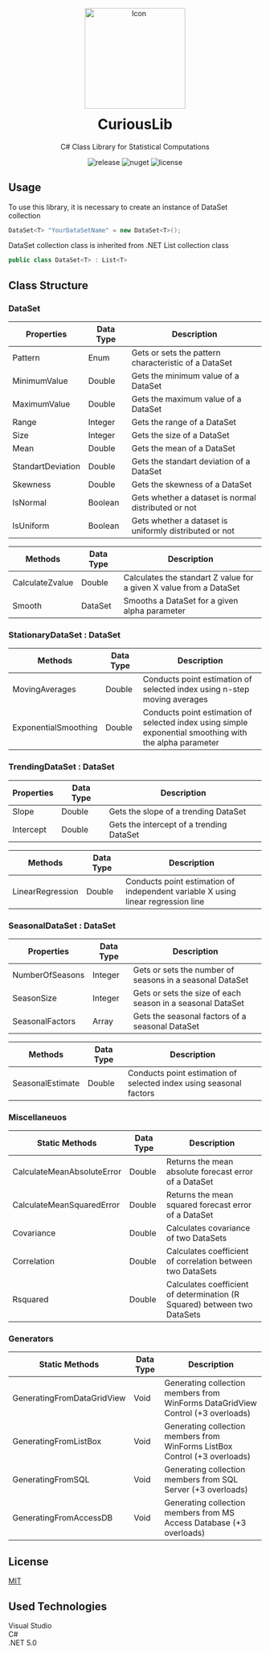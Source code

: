 <p align="center">
  <img width="200" alt="Icon" src="https://user-images.githubusercontent.com/74831928/155857344-0348b7c6-0a61-431e-acea-0b826adeae26.png">   
</p>

<h1 align="center" style="margin-top: 0px;">CuriousLib</h1>

<div align="center">
  
C# Class Library for Statistical Computations  
    
![release](https://img.shields.io/badge/release-v1.2-green) ![nuget](https://img.shields.io/nuget/v/CuriousLib) ![license](https://img.shields.io/github/license/AliOzgurDede/CuriousLib?color=red) 
  
</div>

## Usage
To use this library, it is necessary to create an instance of DataSet collection 
```csharp
DataSet<T> "YourDataSetName" = new DataSet<T>();
```
DataSet collection class is inherited from .NET List collection class
```csharp
public class DataSet<T> : List<T>
```

## Class Structure

### DataSet
| Properties | Data Type | Description |
| ---------- | --------- | ----------- |
| Pattern | Enum  | Gets or sets the pattern characteristic of a DataSet |
| MinimumValue | Double | Gets the minimum value of a DataSet |
| MaximumValue | Double | Gets the maximum value of a DataSet |
| Range | Integer | Gets the range of a DataSet |
| Size | Integer | Gets the size of a DataSet |
| Mean | Double | Gets the mean of a DataSet |
| StandartDeviation | Double | Gets the standart deviation of a DataSet |
| Skewness | Double | Gets the skewness of a DataSet |
| IsNormal | Boolean | Gets whether a dataset is normal distributed or not |
| IsUniform | Boolean | Gets whether a dataset is uniformly distributed or not |

| Methods | Data Type | Description |
| ------- | --------- | ----------- |
| CalculateZvalue | Double | Calculates the standart Z value for a given X value from a DataSet |
| Smooth | DataSet | Smooths a DataSet for a given alpha parameter |

### StationaryDataSet : DataSet
| Methods | Data Type | Description |
| ------- | --------- | ----------- |
| MovingAverages | Double | Conducts point estimation of selected index using n-step moving averages |
| ExponentialSmoothing | Double | Conducts point estimation of selected index using simple exponential smoothing with the alpha parameter |

### TrendingDataSet : DataSet
| Properties | Data Type | Description |
| ---------- | --------- | ----------- |
| Slope | Double | Gets the slope of a trending DataSet |
| Intercept | Double | Gets the intercept of a trending DataSet |

| Methods | Data Type | Description |
| ------- | --------- | ----------- |
| LinearRegression | Double | Conducts point estimation of independent variable X using linear regression line |

### SeasonalDataSet : DataSet
| Properties | Data Type | Description |
| ---------- | --------- | ----------- |
| NumberOfSeasons | Integer | Gets or sets the number of seasons in a seasonal DataSet |
| SeasonSize | Integer | Gets or sets the size of each season in a seasonal DataSet |
| SeasonalFactors | Array | Gets the seasonal factors of a seasonal DataSet |

| Methods | Data Type | Description |
| ------- | --------- | ----------- |
| SeasonalEstimate | Double | Conducts point estimation of selected index using seasonal factors |

### Miscellaneuos
| Static Methods | Data Type | Description |
| -------------- | --------- | ----------- |
| CalculateMeanAbsoluteError | Double | Returns the mean absolute forecast error of a DataSet |
| CalculateMeanSquaredError | Double | Returns the mean squared forecast error of a DataSet |
| Covariance | Double | Calculates covariance of two DataSets |
| Correlation | Double | Calculates coefficient of correlation between two DataSets |
| Rsquared | Double | Calculates coefficient of determination (R Squared) between two DataSets |

### Generators
| Static Methods | Data Type | Description |
| -------------- | --------- | ----------- |
| GeneratingFromDataGridView | Void | Generating collection members from WinForms DataGridView Control (+3 overloads) |
| GeneratingFromListBox | Void | Generating collection members from WinForms ListBox Control (+3 overloads) |
| GeneratingFromSQL | Void | Generating collection members from SQL Server (+3 overloads) |
| GeneratingFromAccessDB | Void | Generating collection members from MS Access Database (+3 overloads) |

## License
[MIT](https://choosealicense.com/licenses/mit/)

## Used Technologies
Visual Studio  
C#  
.NET 5.0  
